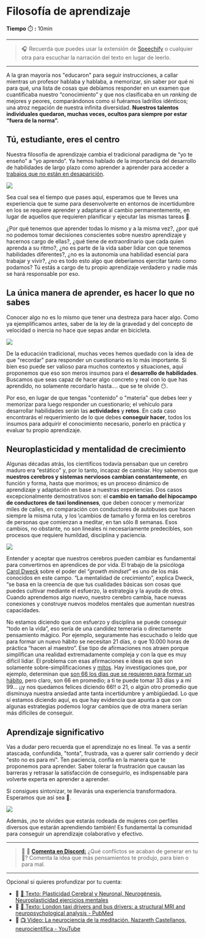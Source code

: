 # Filosofía de aprendizaje

**Tiempo** ⏱️ **:** 10min

***

> :headphones: Recuerda que puedes usar la extensión de [Speechify](https://speechify.com/es/extension-de-chrome/) o cualquier otra para escuchar la narración del texto en lugar de leerlo.

***

A la gran mayoría nos "educaron" para seguir instrucciones, a callar mientras un profesor hablaba y hablaba, a memorizar, sin saber por qué ni para qué, una lista de cosas que debíamos responder en un examen que cuantificaba nuestro “conocimiento” y que nos clasificaba en un _ranking_ de mejores y peores, comparándonos como si fuéramos ladrillos idénticos; una atroz negación de nuestra infinita diversidad. **Nuestros talentos individuales quedaron, muchas veces, ocultos para siempre por estar “fuera de la norma”.**

## Tú, estudiante, eres el centro

Nuestra filosofía de aprendizaje cambia el tradicional paradigma de “yo te enseño” a “yo aprendo”. Ya hemos hablado de la importancia del desarrollo de habilidades de largo plazo como aprender a aprender para acceder a [trabajos que no están en desaparición](lea\_model\_02\_work.md).

![](https://github.com/Laboratoria/digitaljumpstart-curriculum/main/LEA/00_assets/2024-03-07-16-22-25-image.png)

Sea cual sea el tiempo que pases aquí, esperamos que te lleves una experiencia que te sume para desenvolverte en entornos de incertidumbre en los se requiere aprender y adaptarse al cambio permanentemente, en lugar de aquellos que requieren planificar y ejecutar las mismas tareas :t-rex:.

¿Por qué tenemos que aprender todas lo mismo y a la misma vez?, ¿por qué no podemos tomar decisiones conscientes sobre nuestro aprendizaje y hacernos cargo de ellas?, ¿qué tiene de extraordinario que cada quien aprenda a su ritmo?, ¿no es parte de la vida saber lidiar con que tenemos habilidades diferentes?, ¿no es la autonomía una habilidad esencial para trabajar y vivir?, ¿no es todo esto algo que deberíamos ejercitar tanto como podamos? Tú estás a cargo de tu propio aprendizaje verdadero y nadie más se hará responsable por eso.

## La única manera de aprender, es hacer lo que no sabes

Conocer algo no es lo mismo que tener una destreza para hacer algo. Como ya ejemplificamos antes, saber de la ley de la gravedad y del concepto de velocidad o inercia no hace que sepas andar en bicicleta.

![](https://github.com/Laboratoria/digitaljumpstart-curriculum/main/LEA/00_assets/2024-03-07-16-25-14-image.png)

De la educación tradicional, muchas veces hemos quedado con la idea de que "recordar" para responder un cuestionario es lo más importante. Si bien eso puede ser valioso para muchos contextos y situaciones, aquí proponemos que eso son meros insumos para el **desarrollo de habilidades**. Buscamos que seas capaz de hacer algo concreto y real con lo que has aprendido, no solamente recordarlo hasta.... que se te olvide 😶.

Por eso, en lugar de que tengas "contenido" o "materia" que debes leer y memorizar para luego responder un cuestionario; el vehículo para desarrollar habilidades serán las **actividades** y **retos**. En cada caso encontrarás el requerimiento de lo que debes **conseguir hacer**, todos los insumos para adquirir el conocimiento necesario, ponerlo en práctica y evaluar tu propio aprendizaje.

## Neuroplasticidad y mentalidad de crecimiento

Algunas décadas atrás, los científicos todavía pensaban que un cerebro maduro era “estático” y, por lo tanto, incapaz de cambiar. Hoy sabemos que **nuestros cerebros y sistemas nerviosos cambian constantemente**, en función y forma, hasta que morimos; es un proceso dinámico de aprendizaje y adaptación en base a nuestras experiencias. Dos casos excepcionalmente demostrativos son: el **cambio en tamaño del hipocampo de conductores de taxi londinenses**, que deben conocer y memorizar miles de calles, en comparación con conductores de autobuses que hacen siempre la misma ruta, y los \cambios de tamaño y forma en los cerebros de personas que comienzan a meditar, en tan sólo 8 semanas. Esos cambios, no obstante, no son lineales ni necesariamente predecibles, son procesos que requiere humildad, disciplina y paciencia.

![](https://github.com/Laboratoria/digitaljumpstart-curriculum/main/LEA/00_assets/2024-03-07-16-25-59-image.png)

Entender y aceptar que nuestros cerebros pueden cambiar es fundamental para convertirnos en aprendices de por vida. El trabajo de la psicóloga [Carol Dweck](https://es.wikipedia.org/wiki/Carol\_Dweck) sobre el poder del “_growth mindset_” es uno de los más conocidos en este campo. “La mentalidad de crecimiento”, explica Dweck, “se basa en la creencia de que tus cualidades básicas son cosas que puedes cultivar mediante el esfuerzo, la estrategia y la ayuda de otros. Cuando aprendemos algo nuevo, nuestro cerebro cambia, hace nuevas conexiones y construye nuevos modelos mentales que aumentan nuestras capacidades.

No estamos diciendo que con esfuerzo y disciplina se puede conseguir “todo en la vida”, eso sería de una candidez temeraria o directamente pensamiento mágico. Por ejemplo, seguramente has escuchado o leído que para formar un nuevo hábito se necesitan 21 días, o que 10.000 horas de práctica “hacen al maestro”. Ese tipo de afirmaciones nos atraen porque simplifican una realidad extremadamente compleja y con la que es muy difícil lidiar. El problema con esas afirmaciones e ideas es que son solamente sobre-simplificaciones y [mitos](https://www.6seconds.org/2018/02/09/the-great-practice-myth-debunking-the-10000-hour-rule-and-what-you-actually-need-to-know-about-practice/). Hay investigaciones que, por ejemplo, determinan que [son 66 los días que se requieren para formar un hábito](https://jamesclear.com/new-habit), pero claro, son 66 en promedio; a ti te puede tomar 33 días y a mí 99… ¡¡y nos quedamos felices diciendo 66!! o 21, o algún otro promedio que disminuya nuestra ansiedad ante tanta incertidumbre y ambigüedad. Lo que sí estamos diciendo aquí, es que hay evidencia que apunta a que con algunas estrategias podemos lograr cambios que de otra manera serían más difíciles de conseguir.

## Aprendizaje significativo

Vas a dudar pero recuerda que el aprendizaje no es lineal. Te vas a sentir atascada, confundida, "tonta", frustrada, vas a querer salir corriendo y decir "esto no es para mí". Ten paciencia, confía en la manera que te proponemos para aprender. Saber tolerar la frustración que causan las barreras y retrasar la satisfacción de conseguirlo, es indispensable para volverte experta en aprender a aprender.

Si consigues sintonizar, te llevarás una experiencia transformadora. Esperamos que así sea :black_heart:.

![](https://github.com/Laboratoria/digitaljumpstart-curriculum/main/LEA/00_assets/2024-03-07-16-26-06-image.png)

Además, ¡no te olvides que estarás rodeada de mujeres con perfiles diversos que estarán aprendiendo también! Es fundamental la comunidad para conseguir un aprendizaje colaborativo y efectivo.

***

> 📢 💬 [**Comenta en Discord:**](https://discord.com/channels/1209273049304666113/1215446781375160360) ¿Qué conflictos se acaban de generar en tu 🧠? Comenta la idea que más pensamientos te produjo, para bien o para mal.

***

Opcional si quieres profundizar por tu cuenta:

* :seedling: [📄 Texto: Plasticidad Cerebral y Neuronal, Neurogénesis. Neuroplasticidad ejercicios mentales](https://www.cognifit.com/es/plasticidad-cerebral)
* :seedling: [📄 Texto: London taxi drivers and bus drivers: a structural MRI and neuropsychological analysis - PubMed](https://pubmed.ncbi.nlm.nih.gov/17024677/)
* :seedling: [📺 Video: La neurociencia de la meditación. Nazareth Castellanos, neurocientífica - YouTube](https://youtu.be/5xOGYn0KvnU?si=dqc30-UOAI\_f24ag)
